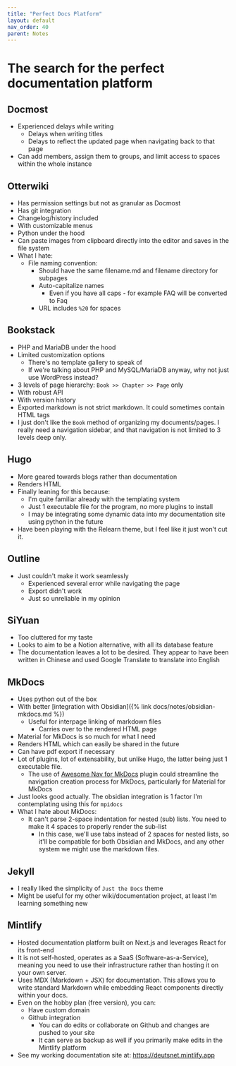 ```yaml
---
title: "Perfect Docs Platform"
layout: default
nav_order: 40
parent: Notes 
---
```


# The search for the perfect documentation platform

## Docmost
- Experienced delays while writing
	- Delays when writing titles
	- Delays to reflect the updated page when navigating back to that page
- Can add members, assign them to groups, and limit access to spaces within the whole instance

## Otterwiki
- Has permission settings but not as granular as Docmost
- Has git integration
- Changelog/history included
- With customizable menus
- Python under the hood
- Can paste images from clipboard directly into the editor and saves in the file system
- What I hate:
  - File naming convention:
  	- Should have the same filename.md and filename directory for subpages
  	- Auto-capitalize names
  		- Even if you have all caps - for example FAQ will be converted to Faq
  	- URL includes `%20` for spaces

## Bookstack
- PHP and MariaDB under the hood
- Limited customization options
  - There's no template gallery to speak of
  - If we're talking about PHP and MySQL/MariaDB anyway, why not just use WordPress instead?
- 3 levels of page hierarchy: `Book >> Chapter >> Page` only
- With robust API
- With version history
- Exported markdown is not strict markdown. It could sometimes contain HTML tags
- I just don't like the `Book` method of organizing my documents/pages. I really need a navigation sidebar, and that navigation is not limited to 3 levels deep only.

## Hugo
- More geared towards blogs rather than documentation
- Renders HTML
- Finally leaning for this because:
  - I'm quite familiar already with the templating system
  - Just 1 executable file for the program, no more plugins to install
  - I may be integrating some dynamic data into my documentation site using python in the future
- Have been playing with the Relearn theme, but I feel like it just won't cut it.

## Outline
- Just couldn't make it work seamlessly
  - Experienced several error while navigating the page
  - Export didn't work
  - Just so unreliable in my opinion

## SiYuan
- Too cluttered for my taste
- Looks to aim to be a Notion alternative, with all its database feature
- The documentation leaves a lot to be desired. They appear to have been written in Chinese and used Google Translate to translate into English

## MkDocs
- Uses python out of the box
- With better [integration with Obsidian]({% link docs/notes/obsidian-mkdocs.md %})
  - Useful for interpage linking of markdown files
  	- Carries over to the rendered HTML page
- Material for MkDocs is so much for what I need
- Renders HTML which can easily be shared in the future
- Can have pdf export if necessary
- Lot of plugins, lot of extensability, but unlike Hugo, the latter being just 1 executable file.
  - The use of [Awesome Nav for MkDocs](https://lukasgeiter.github.io/mkdocs-awesome-nav/) plugin could streamline the navigation creation process for MkDocs, particularly for Material for MkDocs
- Just looks good actually. The obsidian integration is 1 factor I'm contemplating using this for `mpidocs`
- What I hate about MkDocs:
  - It can't parse 2-space indentation for nested (sub) lists. You need to make it 4 spaces to properly render the sub-list
    - In this case, we'll use tabs instead of 2 spaces for nested lists, so it'll be compatible for both Obsidian and MkDocs, and any other system we might use the markdown files.

## Jekyll
- I really liked the simplicity of `Just the Docs` theme
- Might be useful for my other wiki/documentation project, at least I'm learning something new


## Mintlify
- Hosted documentation platform built on Next.js and leverages React for its front-end
- It is not self-hosted, operates as a SaaS (Software-as-a-Service), meaning you need to use their infrastructure rather than hosting it on your own server.
- Uses MDX (Markdown + JSX) for documentation. This allows you to write standard Markdown while embedding React components directly within your docs.
- Even on the hobby plan (free version), you can:
  - Have custom domain
  - Github integration
    - You can do edits or collaborate on Github and changes are pushed to your site
    - It can serve as backup as well if you primarily make edits in the Mintlify platform
- See my working documentation site at: https://deutsnet.mintlify.app